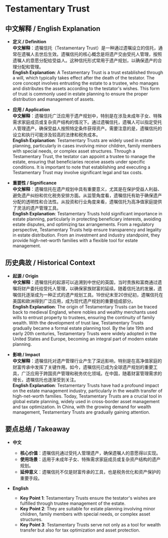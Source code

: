 # Testamentary Trust

## 中文解释 / English Explanation

* **定义 / Definition**  
  **中文解释**：遗嘱信托（Testamentary Trust）是一种通过遗嘱设立的信托，通常在遗嘱人去世后生效。遗嘱信托的核心概念是将遗产交由受托人管理，按照遗嘱人的意愿分配给受益人。这种信托形式常用于遗产规划，以确保遗产的合理分配和管理。  
  **English Explanation**: A Testamentary Trust is a trust established through a will, which typically takes effect after the death of the testator. The core concept involves entrusting the estate to a trustee, who manages and distributes the assets according to the testator's wishes. This form of trust is commonly used in estate planning to ensure the proper distribution and management of assets.

* **应用 / Application**  
  **中文解释**：遗嘱信托广泛应用于遗产规划中，特别是在涉及未成年子女、特殊需求家庭成员或复杂资产结构的情况下。通过遗嘱信托，遗嘱人可以指定受托人管理遗产，确保受益人按照特定条件获得资产。需要注意的是，遗嘱信托的设立和执行可能涉及较高的法律和税务成本。  
  **English Explanation**: Testamentary Trusts are widely used in estate planning, particularly in cases involving minor children, family members with special needs, or complex asset structures. Through a Testamentary Trust, the testator can appoint a trustee to manage the estate, ensuring that beneficiaries receive assets under specific conditions. It is important to note that establishing and executing a Testamentary Trust may involve significant legal and tax costs.

* **重要性 / Significance**  
  **中文解释**：遗嘱信托在遗产规划中具有重要意义，尤其是在保护受益人利益、避免遗产纠纷和优化税务安排方面。从监管角度看，遗嘱信托有助于确保遗产分配的透明性和合法性。从投资和行业角度来看，遗嘱信托为高净值家庭提供了灵活的遗产管理工具。  
  **English Explanation**: Testamentary Trusts hold significant importance in estate planning, particularly in protecting beneficiary interests, avoiding estate disputes, and optimizing tax arrangements. From a regulatory perspective, Testamentary Trusts help ensure transparency and legality in estate distribution. From an investment and industry standpoint, they provide high-net-worth families with a flexible tool for estate management.

## 历史典故 / Historical Context

* **起源 / Origin**  
  **中文解释**：遗嘱信托的起源可以追溯到中世纪的英国，当时贵族和富商通过遗嘱将财产委托给受托人管理，以确保家族财富的延续。随着信托法的发展，遗嘱信托逐渐成为一种正式的遗产规划工具。19世纪末至20世纪初，遗嘱信托在美国和欧洲得到广泛应用，成为现代遗产规划的重要组成部分。  
  **English Explanation**: The origin of Testamentary Trusts can be traced back to medieval England, where nobles and wealthy merchants used wills to entrust property to trustees, ensuring the continuity of family wealth. With the development of trust law, Testamentary Trusts gradually became a formal estate planning tool. By the late 19th and early 20th centuries, Testamentary Trusts were widely adopted in the United States and Europe, becoming an integral part of modern estate planning.

* **影响 / Impact**  
  **中文解释**：遗嘱信托对遗产管理行业产生了深远影响，特别是在高净值家庭的财富传承中发挥了关键作用。如今，遗嘱信托已成为全球遗产规划的重要工具，广泛应用于跨国资产管理和税务优化领域。在中国，随着财富管理需求的增长，遗嘱信托也逐渐受到关注。  
  **English Explanation**: Testamentary Trusts have had a profound impact on the estate management industry, particularly in the wealth transfer of high-net-worth families. Today, Testamentary Trusts are a crucial tool in global estate planning, widely used in cross-border asset management and tax optimization. In China, with the growing demand for wealth management, Testamentary Trusts are gradually gaining attention.

## 要点总结 / Takeaway

* **中文**  
  - **核心价值**：遗嘱信托通过受托人管理遗产，确保遗嘱人的意愿得以实现。  
  - **使用场景**：适用于未成年子女、特殊需求家庭成员或复杂资产结构的遗产规划。  
  - **延伸意义**：遗嘱信托不仅是财富传承的工具，也是税务优化和资产保护的重要手段。

* **English**  
  - **Key Point 1**: Testamentary Trusts ensure the testator's wishes are fulfilled through trustee management of the estate.  
  - **Key Point 2**: They are suitable for estate planning involving minor children, family members with special needs, or complex asset structures.  
  - **Key Point 3**: Testamentary Trusts serve not only as a tool for wealth transfer but also for tax optimization and asset protection.